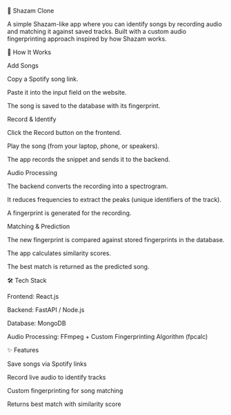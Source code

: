 🎵 Shazam Clone

A simple Shazam-like app where you can identify songs by recording audio and matching it against saved tracks. Built with a custom audio fingerprinting approach inspired by how Shazam works.

🚀 How It Works

Add Songs

Copy a Spotify song link.

Paste it into the input field on the website.

The song is saved to the database with its fingerprint.

Record & Identify

Click the Record button on the frontend.

Play the song (from your laptop, phone, or speakers).

The app records the snippet and sends it to the backend.

Audio Processing

The backend converts the recording into a spectrogram.

It reduces frequencies to extract the peaks (unique identifiers of the track).

A fingerprint is generated for the recording.

Matching & Prediction

The new fingerprint is compared against stored fingerprints in the database.

The app calculates similarity scores.

The best match is returned as the predicted song.

🛠 Tech Stack

Frontend: React.js

Backend: FastAPI / Node.js

Database: MongoDB

Audio Processing: FFmpeg + Custom Fingerprinting Algorithm (fpcalc)

✨ Features

Save songs via Spotify links

Record live audio to identify tracks

Custom fingerprinting for song matching

Returns best match with similarity score